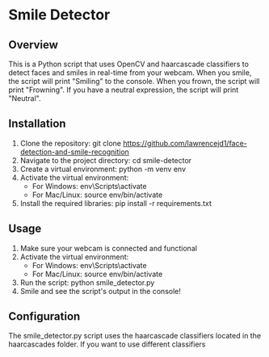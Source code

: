 # Smile Detector

## Overview

This is a Python script that uses OpenCV and haarcascade classifiers to detect faces and smiles in real-time from your webcam. When you smile, the script will print "Smiling" to the console. When you frown, the script will print "Frowning". If you have a neutral expression, the script will print "Neutral".

## Installation

1. Clone the repository: git clone https://github.com/lawrencejd1/face-detection-and-smile-recognition
2. Navigate to the project directory: cd smile-detector
3. Create a virtual environment: python -m venv env
4. Activate the virtual environment:
    - For Windows: env\Scripts\activate
    - For Mac/Linux: source env/bin/activate
5. Install the required libraries: pip install -r requirements.txt


## Usage
1. Make sure your webcam is connected and functional
2. Activate the virtual environment:
    - For Windows: env\Scripts\activate
    - For Mac/Linux: source env/bin/activate
3. Run the script: python smile_detector.py
4. Smile and see the script's output in the console!

## Configuration

The smile_detector.py script uses the haarcascade classifiers located in the haarcascades folder. If you want to use different classifiers

